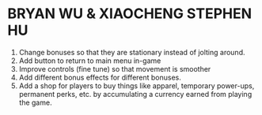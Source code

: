 # BRYAN WU & XIAOCHENG STEPHEN HU
1. Change bonuses so that they are stationary instead of jolting around.
2. Add button to return to main menu in-game
3. Improve controls (fine tune) so that movement is smoother
4. Add different bonus effects for different bonuses.
5. Add a shop for players to buy things like apparel, temporary power-ups, permanent perks, etc. by accumulating a currency earned from playing the game.
